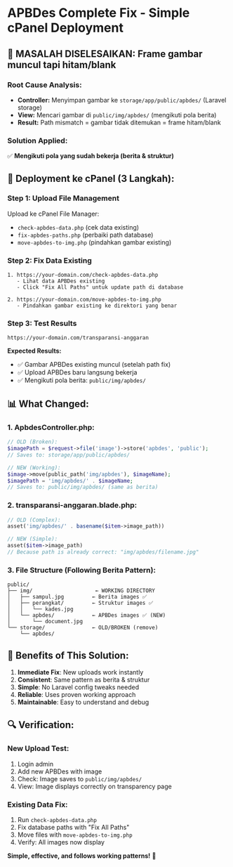 # APBDes Complete Fix - Simple cPanel Deployment

## 🎯 MASALAH DISELESAIKAN: Frame gambar muncul tapi hitam/blank

### Root Cause Analysis:
- **Controller:** Menyimpan gambar ke `storage/app/public/apbdes/` (Laravel storage)
- **View:** Mencari gambar di `public/img/apbdes/` (mengikuti pola berita)  
- **Result:** Path mismatch = gambar tidak ditemukan = frame hitam/blank

### Solution Applied:
✅ **Mengikuti pola yang sudah bekerja (berita & struktur)**

## 🚀 Deployment ke cPanel (3 Langkah):

### Step 1: Upload File Management
Upload ke cPanel File Manager:
- `check-apbdes-data.php` (cek data existing)
- `fix-apbdes-paths.php` (perbaiki path database)
- `move-apbdes-to-img.php` (pindahkan gambar existing)

### Step 2: Fix Data Existing  
```
1. https://your-domain.com/check-apbdes-data.php
   - Lihat data APBDes existing
   - Click "Fix All Paths" untuk update path di database

2. https://your-domain.com/move-apbdes-to-img.php  
   - Pindahkan gambar existing ke direktori yang benar
```

### Step 3: Test Results
```
https://your-domain.com/transparansi-anggaran
```

**Expected Results:**
- ✅ Gambar APBDes existing muncul (setelah path fix)
- ✅ Upload APBDes baru langsung bekerja
- ✅ Mengikuti pola berita: `public/img/apbdes/`

## 📊 What Changed:

### 1. ApbdesController.php:
```php
// OLD (Broken):
$imagePath = $request->file('image')->store('apbdes', 'public');
// Saves to: storage/app/public/apbdes/

// NEW (Working):
$image->move(public_path('img/apbdes'), $imageName);  
$imagePath = 'img/apbdes/' . $imageName;
// Saves to: public/img/apbdes/ (same as berita)
```

### 2. transparansi-anggaran.blade.php:
```php
// OLD (Complex):
asset('img/apbdes/' . basename($item->image_path))

// NEW (Simple):
asset($item->image_path)
// Because path is already correct: "img/apbdes/filename.jpg"
```

### 3. File Structure (Following Berita Pattern):
```
public/
├── img/                    ← WORKING DIRECTORY
│   ├── sampul.jpg         ← Berita images ✅
│   ├── perangkat/         ← Struktur images ✅  
│   │   └── kades.jpg
│   └── apbdes/            ← APBDes images ✅ (NEW)
│       └── document.jpg
└── storage/               ← OLD/BROKEN (remove)
    └── apbdes/
```

## 🎉 Benefits of This Solution:

1. **Immediate Fix**: New uploads work instantly
2. **Consistent**: Same pattern as berita & struktur  
3. **Simple**: No Laravel config tweaks needed
4. **Reliable**: Uses proven working approach
5. **Maintainable**: Easy to understand and debug

## 🔍 Verification:

### New Upload Test:
1. Login admin
2. Add new APBDes with image
3. Check: Image saves to `public/img/apbdes/`
4. View: Image displays correctly on transparency page

### Existing Data Fix:
1. Run `check-apbdes-data.php` 
2. Fix database paths with "Fix All Paths"
3. Move files with `move-apbdes-to-img.php`
4. Verify: All images now display

**Simple, effective, and follows working patterns!** 🚀

